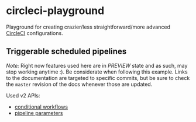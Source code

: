 # circleci-playground
Playground for creating crazier/less straightforward/more advanced [CircleCI](https://circleci.com) configurations.

## Triggerable scheduled pipelines

*Note:* Right now features used here are in *PREVIEW* state and as such, may stop working anytime :). Be considerate when following this example. Links to the documentation are targeted to specific commits, but be sure to check the `master` revision of the docs whenever those are updated. 

Used v2 APIs:
* [conditional workflows](https://github.com/CircleCI-Public/api-preview-docs/blob/293f5c122e4474b01b7104ded986dbe95129d8a4/docs/conditional-workflows.md)
* [pipeline parameters](https://github.com/CircleCI-Public/api-preview-docs/blob/293f5c122e/docs/pipeline-parameters.md)


